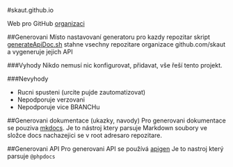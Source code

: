 #skaut.github.io

Web pro GitHub [organizaci](https://github.com/skaut)

##Generovani
Místo nastavovaní generatoru pro kazdy repozitar skript [generateApiDoc.sh](./generateApiDoc.sh) stahne vsechny repozitare organizace github.com/skaut a vygeneruje jejich API

###Vyhody
Nikdo nemusí nic konfigurovat, přidavat, vše řeší tento projekt.

###Nevyhody
* Rucni spusteni (urcite pujde zautomatizovat)
* Nepodporuje verzovani
* Nepodporuje vice BRANCHu

##Generovani dokumentace (ukazky, navody)
Pro generovani dokumentace se pouziva [mkdocs](http://www.mkdocs.org/).
Je to nástroj ktery parsuje Markdown soubory ve složce docs nachazejici se v root adresaro repozitare.

##Generovani API
Pro generovani API se používá [apigen](http://apigen.org/)
Je to nastroj který parsuje ``@phpdocs``


